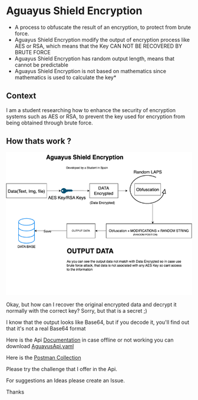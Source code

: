 # Aguayus Shield Encryption
- A process to obfuscate the result of an encryption, to protect from brute force.
- Aguayus Shield Encryption modify the output of encryption process like AES or RSA, which means that the Key CAN NOT BE RECOVERED BY BRUTE FORCE
- Aguayus Shield Encryption has random output length, means that cannot be predictable
- Aguayus Shield Encryption is not based on mathematics since mathematics is used to calculate the key*

## Context 
 I am a student researching how to enhance the security of encryption systems such as AES or RSA, to prevent the key used for encryption from being obtained through brute force.
 
 ## How thats work ?
 ![Aguayus Process](Aguayus%20Diagram.png)
 
Okay, but how can I recover the original encrypted data and decrypt it normally with the correct key? Sorry, but that is a secret ;)
 
I know that the output looks like Base64, but if you decode it, you'll find out that it's not a real Base64 format
 
 Here is the Api
 [Documentation](https://app.swaggerhub.com/apis/ADMIN_150/AguayusShieldEncryption/1.0.0) in case offline or not working you can download [AguayusApi.yaml](https://raw.githubusercontent.com/Aguayus/AguayusShieldEncryption/main/AguayusApi.yaml)
 
 Here is the [Postman Collection](https://raw.githubusercontent.com/Aguayus/AguayusShieldEncryption/main/Aguayus.postman_collection.json)
 
 
 Please try the challenge that I offer in the Api. 
 
 For suggestions an Ideas please create an Issue.
 
 Thanks
